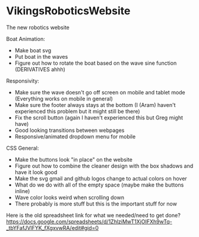 # VikingsRoboticsWebsite
The new robotics website

Boat Animation:
- Make boat svg
- Put boat in the waves
- Figure out how to rotate the boat based on the wave sine function (DERIVATIVES ahhh)

Responsivity:
- Make sure the wave doesn't go off screen on mobile and tablet mode (Everything works on mobile in general)
- Make sure the footer always stays at the bottom (I (Aram) haven't experienced this problem but it might still be there)
- Fix the scroll button (again I haven't experienced this but Greg might have)
- Good looking transitions between webpages
- Responsive/animated dropdown menu for mobile

CSS General:
- Make the buttons look "in place" on the website
- Figure out how to combine the cleaner design with the box shadows and have it look good
- Make the svg gmail and github logos change to actual colors on hover
- What do we do with all of the empty space (maybe make the buttons inline)
- Wave color looks weird when scrolling down
- There probably is more stuff but this is the important stuff for now

Here is the old spreadsheet link for what we needed/need to get done?
https://docs.google.com/spreadsheets/d/1ZhlziMwT1XjOIFXh9wTq-_tbYFafJVlFYK_fXgxvwRA/edit#gid=0
